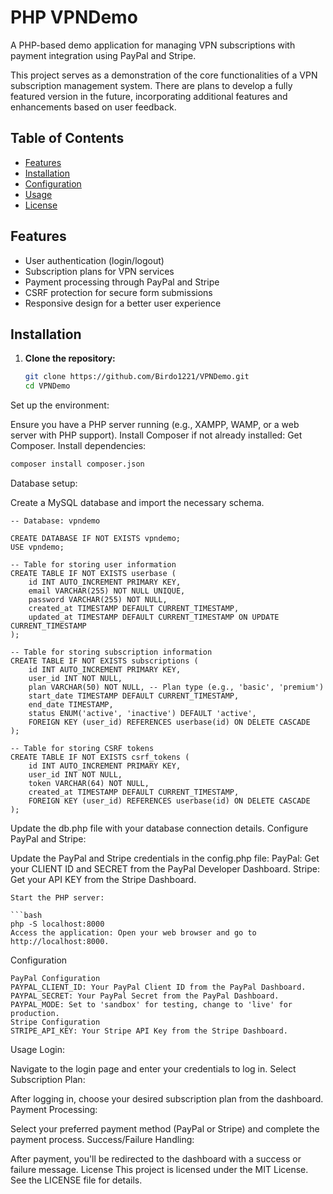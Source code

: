 # PHP VPNDemo

A PHP-based demo application for managing VPN subscriptions with payment integration using PayPal and Stripe.

This project serves as a demonstration of the core functionalities of a VPN subscription management system. There are plans to develop a fully featured version in the future, incorporating additional features and enhancements based on user feedback.

## Table of Contents

- [Features](#features)
- [Installation](#installation)
- [Configuration](#configuration)
- [Usage](#usage)
- [License](#license)

## Features

- User authentication (login/logout)
- Subscription plans for VPN services
- Payment processing through PayPal and Stripe
- CSRF protection for secure form submissions
- Responsive design for a better user experience

## Installation

1. **Clone the repository:**
   ```bash
   git clone https://github.com/Birdo1221/VPNDemo.git
   cd VPNDemo
Set up the environment:

Ensure you have a PHP server running (e.g., XAMPP, WAMP, or a web server with PHP support).
Install Composer if not already installed: Get Composer.
Install dependencies:

```bash
composer install composer.json
```

Database setup:

Create a MySQL database and import the necessary schema.
```mysql
-- Database: vpndemo

CREATE DATABASE IF NOT EXISTS vpndemo;
USE vpndemo;

-- Table for storing user information
CREATE TABLE IF NOT EXISTS userbase (
    id INT AUTO_INCREMENT PRIMARY KEY,
    email VARCHAR(255) NOT NULL UNIQUE,
    password VARCHAR(255) NOT NULL,
    created_at TIMESTAMP DEFAULT CURRENT_TIMESTAMP,
    updated_at TIMESTAMP DEFAULT CURRENT_TIMESTAMP ON UPDATE CURRENT_TIMESTAMP
);

-- Table for storing subscription information
CREATE TABLE IF NOT EXISTS subscriptions (
    id INT AUTO_INCREMENT PRIMARY KEY,
    user_id INT NOT NULL,
    plan VARCHAR(50) NOT NULL, -- Plan type (e.g., 'basic', 'premium')
    start_date TIMESTAMP DEFAULT CURRENT_TIMESTAMP,
    end_date TIMESTAMP,
    status ENUM('active', 'inactive') DEFAULT 'active',
    FOREIGN KEY (user_id) REFERENCES userbase(id) ON DELETE CASCADE
);

-- Table for storing CSRF tokens
CREATE TABLE IF NOT EXISTS csrf_tokens (
    id INT AUTO_INCREMENT PRIMARY KEY,
    user_id INT NOT NULL,
    token VARCHAR(64) NOT NULL,
    created_at TIMESTAMP DEFAULT CURRENT_TIMESTAMP,
    FOREIGN KEY (user_id) REFERENCES userbase(id) ON DELETE CASCADE
);
```
Update the db.php file with your database connection details.
Configure PayPal and Stripe:

Update the PayPal and Stripe credentials in the config.php file:
PayPal: Get your CLIENT ID and SECRET from the PayPal Developer Dashboard.
Stripe: Get your API KEY from the Stripe Dashboard.
```
Start the PHP server:

```bash
php -S localhost:8000
Access the application: Open your web browser and go to http://localhost:8000.
```
Configuration
```
PayPal Configuration
PAYPAL_CLIENT_ID: Your PayPal Client ID from the PayPal Dashboard.
PAYPAL_SECRET: Your PayPal Secret from the PayPal Dashboard.
PAYPAL_MODE: Set to 'sandbox' for testing, change to 'live' for production.
Stripe Configuration
STRIPE_API_KEY: Your Stripe API Key from the Stripe Dashboard.
```
Usage
Login:

Navigate to the login page and enter your credentials to log in.
Select Subscription Plan:

After logging in, choose your desired subscription plan from the dashboard.
Payment Processing:

Select your preferred payment method (PayPal or Stripe) and complete the payment process.
Success/Failure Handling:

After payment, you'll be redirected to the dashboard with a success or failure message.
License
This project is licensed under the MIT License. See the LICENSE file for details.
